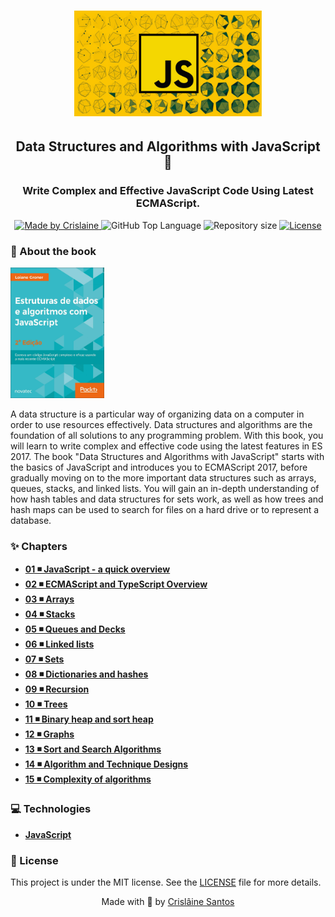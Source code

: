 <div>
  <h1 align="center"> 
    <img alt="javascript" src="./assets/js.jpg" width="300px">
  </h1>
  <h2 align="center"> 
    Data Structures and Algorithms with JavaScript 🚀
  </h2>
  <h3 align="center"> 
    Write Complex and Effective JavaScript Code Using Latest ECMAScript.
  </h3>

  <p align="center">
    <a href="https://github.com/crislainesc"> 
      <img alt="Made by Crislaine" src="https://img.shields.io/badge/solved%20by-Crislâine%20Santos-blueviolet?style=plastic">
    </a>
    <img alt="GitHub Top Language" src="https://img.shields.io/github/languages/top/crislainesc/data_structures_and_algorithms_with_javascript?color=blue&style=plastic">
    <img alt="Repository size" src="https://img.shields.io/github/repo-size/crislainesc/data_structures_and_algorithms_with_javascript?style=plastic"/>
    <a href="https://opensource.org/licenses/MIT">
      <img alt="License" src="https://img.shields.io/badge/license-MIT-brightgreen?style=plastic">
    </a>
  </p>
</div>

### 📖 About the book

<img alt="book" src="./assets/book.jpg" width="150px">

A data structure is a particular way of organizing data on a computer in order to use resources effectively. Data structures and algorithms are the foundation of all solutions to any programming problem. With this book, you will learn to write complex and effective code using the latest features in ES 2017.
The book "Data Structures and Algorithms with JavaScript" starts with the basics of JavaScript and introduces you to ECMAScript 2017, before gradually moving on to the more important data structures such as arrays, queues, stacks, and linked lists. You will gain an in-depth understanding of how hash tables and data structures for sets work, as well as how trees and hash maps can be used to search for files on a hard drive or to represent a database.

### ✨ Chapters

- **[01 ◾ JavaScript - a quick overview](chapter_01)**
- **[02 ◾ ECMAScript and TypeScript Overview](chapter_02)**
- **[03 ◾ Arrays](chapter_03)**
- **[04 ◾ Stacks](chapter_04)**
- **[05 ◾ Queues and Decks](chapter_05)**
- **[06 ◾ Linked lists](chapter_06)**
- **[07 ◾ Sets](chapter_07)**
- **[08 ◾ Dictionaries and hashes](chapter_08)**
- **[09 ◾ Recursion](chapter_09)**
- **[10 ◾ Trees](chapter_10)**
- **[11 ◾ Binary heap and sort heap](chapter_11)**
- **[12 ◾ Graphs](chapter_12)**
- **[13 ◾ Sort and Search Algorithms](chapter_13)**
- **[14 ◾ Algorithm and Technique Designs](chapter_14)**
- **[15 ◾ Complexity of algorithms](chapter_15)**

### 💻 Technologies

-   **[JavaScript](https://developer.mozilla.org/pt-BR/docs/Web/JavaScript)**

### 📝 License

This project is under the MIT license. See the [LICENSE](/LICENSE) file for more details.

<div align="center">
  <p> Made with 💜 by <a href="https://github.com/crislainesc">Crislâine Santos</a> </p>
</div>
